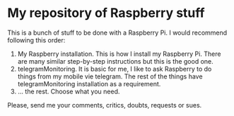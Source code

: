 # My repository of Raspberry stuff

This is a bunch of stuff to be done with a Raspberry Pi. I would recommend following this order:
1. My Raspberry installation. This is how I install my Raspberry Pi. There are many similar step-by-step instructions but this is the good one.
2. telegramMonitoring. It is basic for me, I like to ask Raspberry to do things from my mobile vie telegram. The rest of the things have telegramMonitoring installation as a requirement.
3. ... the rest. Choose what you need.

Please, send me your comments, critics, doubts, requests or sues.
